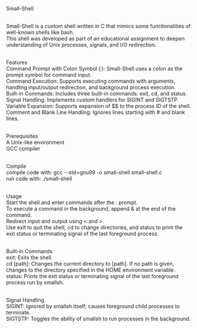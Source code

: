 Small-Shell<br /><br />

Small-Shell is a custom shell written in C that mimics some functionalities of well-known shells like bash.<br />
This shell was developed as part of an educational assignment to deepen understanding of Unix processes, signals, and I/O redirection.<br /><br />

Features<br />
Command Prompt with Colon Symbol (:): Small-Shell uses a colon as the prompt symbol for command input.<br />
Command Execution: Supports executing commands with arguments, handling input/output redirection, and background process execution.<br />
Built-in Commands: Includes three built-in commands: exit, cd, and status.<br />
Signal Handling: Implements custom handlers for SIGINT and SIGTSTP.<br />
Variable Expansion: Supports expansion of $$ to the process ID of the shell.<br />
Comment and Blank Line Handling: Ignores lines starting with # and blank lines.<br /><br />

Prerequisites<br />
A Unix-like environment<br />
GCC compiler<br /><br />

Compile<br />
compile code with: gcc --std=gnu99 -o small-shell small-shell.c<br />
run code with: ./small-shell<br /><br />

Usage<br />
Start the shell and enter commands after the : prompt.<br />
To execute a command in the background, append & at the end of the command.<br />
Redirect input and output using < and >.<br />
Use exit to quit the shell, cd to change directories, and status to print the exit status or terminating signal of the last foreground process.<br /><br />

Built-in Commands<br />
exit: Exits the shell.<br />
cd [path]: Changes the current directory to [path]. If no path is given, changes to the directory specified in the HOME environment variable.<br />
status: Prints the exit status or terminating signal of the last foreground process run by smallsh.<br /><br />

Signal Handling<br />
SIGINT: Ignored by smallsh itself; causes foreground child processes to terminate.<br />
SIGTSTP: Toggles the ability of smallsh to run processes in the background.<br />